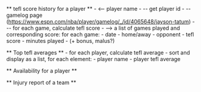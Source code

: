 ** tefl score history for a player **
    - <-- player name
    - -- get player id
    - -- gamelog page (https://www.espn.com/nba/player/gamelog/_/id/4065648/jayson-tatum)
    - -- for each game, calculate tefl score
    - --> a list of games played and corresponding score: for each game:
        - date
        - home/away
        - opponent
        - tefl score
        - minutes played
        - (+ bonus, malus?)

** Top tefl averages **
    - for each player, calculate tefl average
    - sort and display as a list, for each element:
        - player name
        - player tefl average

** Availability for a player **

** Injury report of a team **